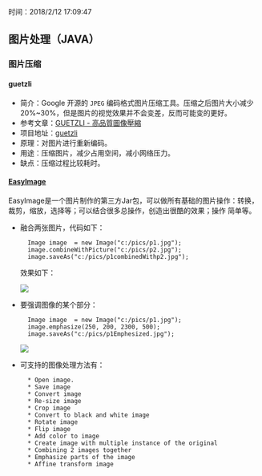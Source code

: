 时间：2018/2/12 17:09:47  

## 图片处理（JAVA）

### 图片压缩

#### guetzli 
 
* 简介：Google 开源的 `JPEG` 编码格式图片压缩工具。压缩之后图片大小减少 20%~30%，但是图片的视觉效果并不会变差，反而可能变的更好。  
* 参考文章：[GUETZLI - 高品質圖像壓縮](https://tachingchen.com/tw/blog/google-guetzli-image-compression-algorithm/)
* 项目地址：[guetzli](https://github.com/google/guetzli/)  
* 原理：对图片进行重新编码。
* 用途：压缩图片，减少占用空间，减小网络压力。  
* 缺点：压缩过程比较耗时。   

#### [EasyImage](https://dzone.com/articles/easyimage-%E2%80%93-third-party-jar)

EasyImage是一个图片制作的第三方Jar包，可以做所有基础的图片操作：转换，裁剪，缩放，选择等；可以结合很多总操作，创造出很酷的效果；操作 简单等。    

* 融合两张图片，代码如下：

		Image image  = new Image("c:/pics/p1.jpg");
		image.combineWithPicture("c:/pics/p2.jpg");
		image.saveAs("c:/pics/p1combinedWithp2.jpg");

    效果如下：

    ![](http://www.oschina.net/uploads/img/201003/10110300_rdwT.jpg)

* 要强调图像的某个部分：

		Image image  = new Image("c:/pics/p1.jpg");
		image.emphasize(250, 200, 2300, 500);
		image.saveAs("c:/pics/p1Emphesized.jpg");

	![](http://www.oschina.net/uploads/img/201003/10110357_6Cfu.jpg)
* 可支持的图像处理方法有：
	
		* Open image.
		* Save image
		* Convert image
		* Re-size image
		* Crop image
		* Convert to black and white image
		* Rotate image
		* Flip image
		* Add color to image
		* Create image with multiple instance of the original
		* Combining 2 images together
		* Emphasize parts of the image
		* Affine transform image